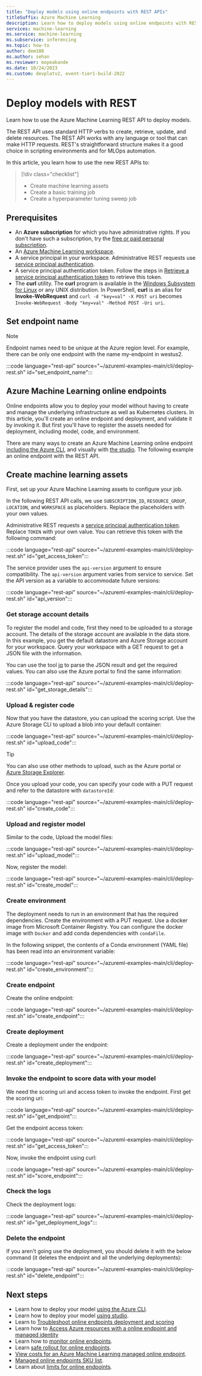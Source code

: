 ```yaml
---
title: "Deploy models using online endpoints with REST APIs"
titleSuffix: Azure Machine Learning
description: Learn how to deploy models using online endpoints with REST APIs.
services: machine-learning
ms.service: machine-learning
ms.subservice: inferencing
ms.topic: how-to
author: dem108
ms.author: sehan
ms.reviewer: mopeakande
ms.date: 10/24/2023
ms.custom: devplatv2, event-tier1-build-2022
---
```


# Deploy models with REST

Learn how to use the Azure Machine Learning REST API to deploy models.

The REST API uses standard HTTP verbs to create, retrieve, update, and delete resources. The REST API works with any language or tool that can make HTTP requests. REST's straightforward structure makes it a good choice in scripting environments and for MLOps automation.

In this article, you learn how to use the new REST APIs to:

> [!div class="checklist"]
> * Create machine learning assets
> * Create a basic training job 
> * Create a hyperparameter tuning sweep job

## Prerequisites

- An **Azure subscription** for which you have administrative rights. If you don't have such a subscription, try the [free or paid personal subscription](https://azure.microsoft.com/free/).
- An [Azure Machine Learning workspace](quickstart-create-resources.md).
- A service principal in your workspace. Administrative REST requests use [service principal authentication](how-to-setup-authentication.md#use-service-principal-authentication).
- A service principal authentication token. Follow the steps in [Retrieve a service principal authentication token](./how-to-manage-rest.md#retrieve-a-service-principal-authentication-token) to retrieve this token. 
- The **curl** utility. The **curl** program is available in the [Windows Subsystem for Linux](/windows/wsl/install-win10) or any UNIX distribution. In PowerShell, **curl** is an alias for **Invoke-WebRequest** and `curl -d "key=val" -X POST uri` becomes `Invoke-WebRequest -Body "key=val" -Method POST -Uri uri`. 

## Set endpoint name

> [!NOTE]
> Endpoint names need to be unique at the Azure region level. For example, there can be only one endpoint with the name my-endpoint in westus2.

:::code language="rest-api" source="~/azureml-examples-main/cli/deploy-rest.sh" id="set_endpoint_name":::

## Azure Machine Learning online endpoints

Online endpoints allow you to deploy your model without having to create and manage the underlying infrastructure as well as Kubernetes clusters. In this article, you'll create an online endpoint and deployment, and validate it by invoking it. But first you'll have to register the assets needed for deployment, including model, code, and environment.

There are many ways to create an Azure Machine Learning online endpoint [including the Azure CLI](how-to-deploy-online-endpoints.md), and visually with [the studio](how-to-use-managed-online-endpoint-studio.md). The following example an online endpoint with the REST API.

## Create machine learning assets

First, set up your Azure Machine Learning assets to configure your job.

In the following REST API calls, we use `SUBSCRIPTION_ID`, `RESOURCE_GROUP`, `LOCATION`, and `WORKSPACE` as placeholders. Replace the placeholders with your own values. 

Administrative REST requests a [service principal authentication token](how-to-manage-rest.md#retrieve-a-service-principal-authentication-token). Replace `TOKEN` with your own value. You can retrieve this token with the following command:

:::code language="rest-api" source="~/azureml-examples-main/cli/deploy-rest.sh" id="get_access_token":::

The service provider uses the `api-version` argument to ensure compatibility. The `api-version` argument varies from service to service. Set the API version as a variable to accommodate future versions:

:::code language="rest-api" source="~/azureml-examples-main/cli/deploy-rest.sh" id="api_version":::

### Get storage account details

To register the model and code, first they need to be uploaded to a storage account. The details of the storage account are available in the data store. In this example, you get the default datastore and Azure Storage account for your workspace. Query your workspace with a GET request to get a JSON file with the information.

You can use the tool [jq](https://stedolan.github.io/jq/) to parse the JSON result and get the required values. You can also use the Azure portal to find the same information:

:::code language="rest-api" source="~/azureml-examples-main/cli/deploy-rest.sh" id="get_storage_details":::

### Upload & register code

Now that you have the datastore, you can upload the scoring script. Use the Azure Storage CLI to upload a blob into your default container:

:::code language="rest-api" source="~/azureml-examples-main/cli/deploy-rest.sh" id="upload_code":::

> [!TIP]
> You can also use other methods to upload, such as the Azure portal or [Azure Storage Explorer](https://azure.microsoft.com/features/storage-explorer/).

Once you upload your code, you can specify your code with a PUT request and refer to the datastore with `datastoreId`:

:::code language="rest-api" source="~/azureml-examples-main/cli/deploy-rest.sh" id="create_code":::

### Upload and register model

Similar to the code, Upload the model files:

:::code language="rest-api" source="~/azureml-examples-main/cli/deploy-rest.sh" id="upload_model":::

Now, register the model:

:::code language="rest-api" source="~/azureml-examples-main/cli/deploy-rest.sh" id="create_model":::

### Create environment
The deployment needs to run in an environment that has the required dependencies. Create the environment with a PUT request. Use a docker image from Microsoft Container Registry. You can configure the docker image with `Docker` and add conda dependencies with `condaFile`.

In the following snippet, the contents of a Conda environment (YAML file) has been read into an environment variable:

:::code language="rest-api" source="~/azureml-examples-main/cli/deploy-rest.sh" id="create_environment":::

### Create endpoint

Create the online endpoint:

:::code language="rest-api" source="~/azureml-examples-main/cli/deploy-rest.sh" id="create_endpoint":::

### Create deployment

Create a deployment under the endpoint:

:::code language="rest-api" source="~/azureml-examples-main/cli/deploy-rest.sh" id="create_deployment":::

### Invoke the endpoint to score data with your model

We need the scoring uri and access token to invoke the endpoint. First get the scoring uri:

:::code language="rest-api" source="~/azureml-examples-main/cli/deploy-rest.sh" id="get_endpoint":::

Get the endpoint access token:

:::code language="rest-api" source="~/azureml-examples-main/cli/deploy-rest.sh" id="get_access_token":::

Now, invoke the endpoint using curl:

:::code language="rest-api" source="~/azureml-examples-main/cli/deploy-rest.sh" id="score_endpoint":::

### Check the logs

Check the deployment logs:

:::code language="rest-api" source="~/azureml-examples-main/cli/deploy-rest.sh" id="get_deployment_logs":::

### Delete the endpoint

If you aren't going use the deployment, you should delete it with the below command (it deletes the endpoint and all the underlying deployments):

:::code language="rest-api" source="~/azureml-examples-main/cli/deploy-rest.sh" id="delete_endpoint":::

## Next steps

* Learn how to deploy your model [using the Azure CLI](how-to-deploy-online-endpoints.md).
* Learn how to deploy your model [using studio](how-to-use-managed-online-endpoint-studio.md).
* Learn to [Troubleshoot online endpoints deployment and scoring](how-to-troubleshoot-managed-online-endpoints.md)
* Learn how to [Access Azure resources with a online endpoint and managed identity](how-to-access-resources-from-endpoints-managed-identities.md)
* Learn how to [monitor online endpoints](how-to-monitor-online-endpoints.md).
* Learn [safe rollout for online endpoints](how-to-safely-rollout-online-endpoints.md).
* [View costs for an Azure Machine Learning managed online endpoint](how-to-view-online-endpoints-costs.md).
* [Managed online endpoints SKU list](reference-managed-online-endpoints-vm-sku-list.md).
* Learn about [limits for online endpoints](how-to-manage-quotas.md#azure-machine-learning-online-endpoints-and-batch-endpoints).
